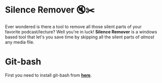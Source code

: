 # Silence Remover 🔇✂️

Ever wondered is there a tool to remove all those silent parts of your favorite podcast/lecture? Well you're in luck! **Silence Remover** is a windows based tool that let's you save time by skipping all the silent parts of *almost* any media file.


# Git-bash

First you need to install git-bash from **[here](https://git-scm.com/downloads)**.
